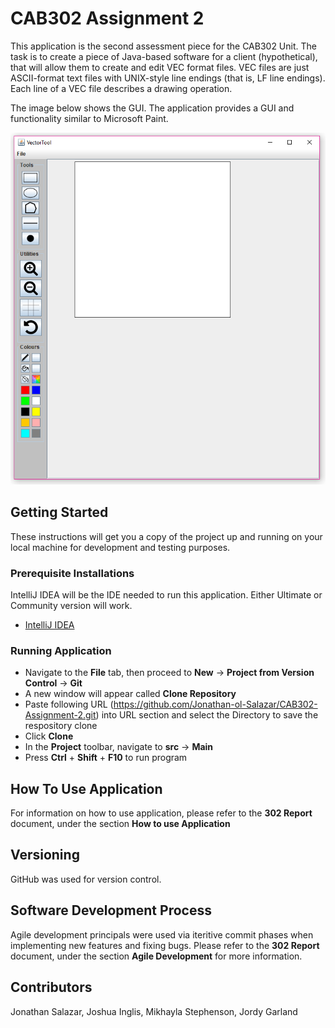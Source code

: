 # CAB302 Assignment 2

This application is the second assessment piece for the CAB302 Unit. The task is to create a piece of Java-based software for a client (hypothetical), 
that will allow them to create and edit VEC format files. 
VEC files are just ASCII-format text files with UNIX-style line endings (that is, LF line endings). 
Each line of a VEC file describes a drawing operation. 

The image below shows the GUI. The application provides a GUI and functionality similar to Microsoft Paint. 

![Image of GUI](GUI.png)

## Getting Started 
These instructions will get you a copy of the project up and running on your local machine for development and testing purposes.

### Prerequisite Installations
IntelliJ IDEA will be the IDE needed to run this application. Either Ultimate or Community version will work.

* [IntelliJ IDEA](https://www.jetbrains.com/idea/download/#section=windows)

### Running Application 
* Navigate to the **File** tab, then proceed to **New** -> **Project from Version Control** -> **Git**
* A new window will appear called **Clone Repository**
* Paste following URL (https://github.com/Jonathan-ol-Salazar/CAB302-Assignment-2.git) into URL section and select the Directory to save
the respository clone
* Click **Clone**
* In the **Project** toolbar, navigate to **src** -> **Main**
* Press **Ctrl** + **Shift** + **F10** to run program

## How To Use Application
For information on how to use application, please refer to the **302 Report** document, under the section **How to use Application**

## Versioning
GitHub was used for version control. 

## Software Development Process
Agile development principals were used via iteritive commit phases when implementing new features and fixing bugs. Please refer to the 
**302 Report** document, under the section **Agile Development** for more information. 

## Contributors 
Jonathan Salazar, Joshua Inglis,  Mikhayla Stephenson, Jordy Garland
